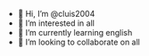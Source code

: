 - 👋 Hi, I’m @cluis2004
- 👀 I’m interested in all
- 🌱 I’m currently learning english
- 💞️ I’m looking to collaborate on all


<!---
cluis2004/cluis2004 is a ✨ special ✨ repository because its `README.md` (this file) appears on your GitHub profile.
You can click the Preview link to take a look at your changes.
--->
